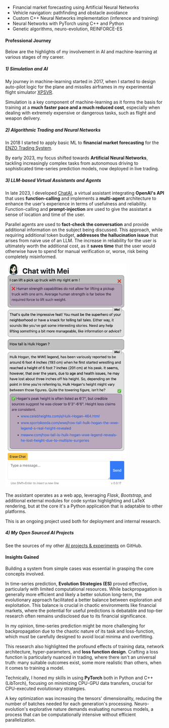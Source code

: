 ---
---
- Financial market forecasting using Artificial Neural Networks
- Vehicle navigation: pathfinding and obstacle avoidance
- Custom C++ Neural Networks implementation (inference and training)
- Neural Networks with PyTorch using C++ and Python
- Genetic algorithms, neuro-evolution, REINFORCE-ES

#### Professional Journey

Below are the highlights of my involvement in AI and machine-learning at various stages of my career.

##### 1) Simulation and AI

My journey in machine-learning started in 2017, when I started to design auto-pilot logic for the plane and missiles airframes in my experimental flight simulator [XPSVR](#xpsvr-experimental-flight-simulator).

Simulation is a key component of machine-learning as it forms the basis for training at a **much faster pace and a much reduced cost**, especially when dealing with extremely expensive or dangerous tasks, such as flight and weapon delivery.

##### 2) Algorithmic Trading and Neural Networks

In 2018 I started to apply basic ML to **financial market forecasting** for the [ENZO Trading System](#enzo-trading-system).

By early 2023, my focus shifted towards **Artificial Neural Networks**, tackling increasingly complex tasks from autonomous driving to sophisticated time-series prediction models, now deployed in live trading.

##### 3) LLM-based Virtual Assistants and Agents

In late 2023, I developed [ChatAI](https://github.com/dpasca/ChatAI), a virtual assistant integrating **OpenAI's API** that uses **function-calling** and implements a **multi-agent** architecture to enhance the user's experience in terms of usefulness and reliability.
Function-calling and **prompt-injection** are used to give the assistant a sense of location and time of the user.

Parallel agents are used to **fact-check the conversation** and provide additional information on the subject being discussed. This approach, while requiring additional token budget, **addresses the hallucination issue** that arises from naive use of an LLM. The increase in reliability for the user is ultimately worth the additional cost, as it **saves time** that the user would otherwise have to spend for manual verification or, worse, risk being completely misinformed.

<img src="https://raw.githubusercontent.com/dpasca/ChatAI/master/docs/chatai_sshot_main_01.webp" width=384>

The assistant operates as a web app, leveraging *Flask*, *Bootstrap*, and additional external modules for code syntax highlighting and LaTeX rendering, but at the core it's a Python application that is adaptable to other platforms.

This is an ongoing project used both for deployment and internal research.

##### 4) My Open Sourced AI Projects

See the sources of my other [AI projects & experiments](https://github.com/topics/ai?q=user:dpasca) on GitHub.

#### Insights Gained

Building a system from simple cases was essential in grasping the core concepts involved.

In time-series prediction, **Evolution Strategies (ES)** proved effective, particularly with limited computational resources. While backpropagation is generally more efficient and likely a better solution long-term, the evolutionary approach facilitated a better balance between exploration and exploitation. This balance is crucial in chaotic environments like financial markets, where the potential for useful predictions is debatable and top-tier research often remains undisclosed due to its financial significance.

In my opinion, time-series prediction might be more challenging for backpropagation due to the chaotic nature of its task and loss-function, which must be carefully designed to avoid local minima and overfitting.

This research also highlighted the profound effects of training data, network architecture, hyper-parameters, and **loss function design**. Crafting a loss function is particularly nuanced in trading, where there isn't an universal truth: many suitable outcomes exist, some more realistic than others, when it comes to training a model.

Technically, I honed my skills in using **PyTorch** both in Python and C++ (LibTorch), focusing on minimizing CPU-GPU data transfers, crucial for CPU-executed evolutionary strategies.

A key optimization was increasing the tensors' dimensionality, reducing the number of batches needed for each generation's processing. Neuro-evolution's explorative nature demands evaluating numerous models, a process that can be computationally intensive without efficient parallelization.